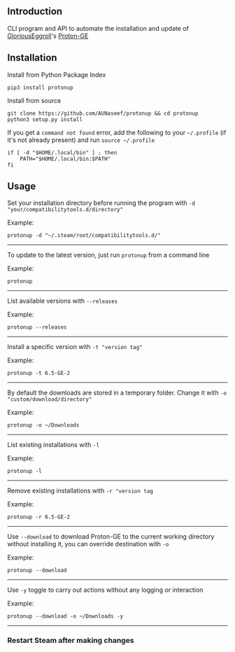 ## Introduction
CLI program and API to automate the installation and update of [GloriousEggroll](https://github.com/GloriousEggroll/)'s [Proton-GE](https://github.com/GloriousEggroll/proton-ge-custom)

## Installation
Install from Python Package Index
```
pip3 install protonup
```
Install from source
```
git clone https://github.com/AUNaseef/protonup && cd protonup
python3 setup.py install
```
If you get a `command not found` error, add the following to your `~/.profile` (if it's not already present) and run `source ~/.profile`
```
if [ -d "$HOME/.local/bin" ] ; then
    PATH="$HOME/.local/bin:$PATH"
fi
```

## Usage
Set your installation directory before running the program with `-d "your/compatibilitytools.d/directory"`

Example:
```
protonup -d "~/.steam/root/compatibilitytools.d/"
```
---
To update to the latest version, just run `protonup` from a command line

Example:
```
protonup
```
---
List available versions with `--releases`

Example:
```
protonup --releases
```
---
Install a specific version with `-t "version tag"`

Example:
```
protonup -t 6.5-GE-2
```
---
By default the downloads are stored in a temporary folder. Change it with `-o "custom/download/directory"`

Example:
```
protonup -o ~/Downloads
```
---
List existing installations with `-l`

Example:
```
protonup -l
```
---
Remove existing installations with `-r "version tag`

Example:
```
protonup -r 6.5-GE-2
```
---
Use `--download` to download  Proton-GE to the current working directory without installing it, you can override destination with `-o`

Example:
```
protonup --download
```
---
Use `-y` toggle to carry out actions without any logging or interaction

Example:
```
protonup --download -o ~/Downloads -y
```
---
### Restart Steam after making changes
